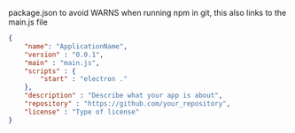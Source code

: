 package.json to avoid WARNS when running npm in git, this also links to the main.js file

```json 
{
    "name": "ApplicationName",
    "version" : "0.0.1",
    "main" : "main.js",
    "scripts" : {
        "start" : "electron ."
    },
    "description" : "Describe what your app is about",
    "repository" : "https://github.com/your_repository",
    "license" : "Type of license"
}
```
